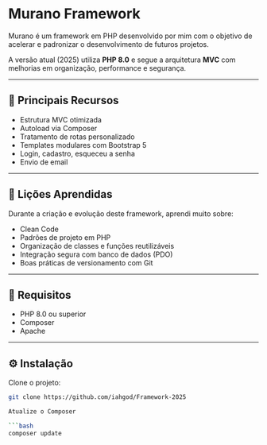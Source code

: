 # Murano Framework

Murano é um framework em PHP desenvolvido por mim com o objetivo de acelerar e padronizar o desenvolvimento de futuros projetos.  

A versão atual (2025) utiliza **PHP 8.0** e segue a arquitetura **MVC** com melhorias em organização, performance e segurança.

---

## 🚀 Principais Recursos

- Estrutura MVC otimizada
- Autoload via Composer
- Tratamento de rotas personalizado
- Templates modulares com Bootstrap 5
- Login, cadastro, esqueceu a senha
- Envio de email

---

## 📘 Lições Aprendidas

Durante a criação e evolução deste framework, aprendi muito sobre:

- Clean Code
- Padrões de projeto em PHP
- Organização de classes e funções reutilizáveis
- Integração segura com banco de dados (PDO)
- Boas práticas de versionamento com Git

---

## 🧰 Requisitos

- PHP 8.0 ou superior  
- Composer  
- Apache

---

## ⚙️ Instalação

Clone o projeto:

```bash
git clone https://github.com/iahgod/Framework-2025

Atualize o Composer

```bash
composer update
